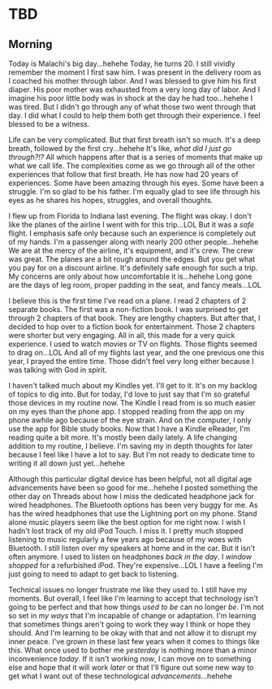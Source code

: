 # TBD

## Morning

Today is Malachi's big day...hehehe Today, he turns 20. I still vividly remember the moment I first saw him. I was present in the delivery room as I coached his mother through labor. And I was blessed to give him his first diaper. His poor mother was exhausted from a very long day of labor. And I imagine his poor little body was in shock at the day he had too...hehehe I was tired. But I didn't go through any of what those two went through that day. I did what I could to help them both get through their experience. I feel blessed to be a witness.

Life can be very complicated. But that first breath isn't so much. It's a deep breath, followed by the first cry...hehehe It's like, *what did I just go through?!?* All which happens after that is a series of moments that make up what we call life. The complexities come as we go through all of the other experiences that follow that first breath. He has now had 20 years of experiences. Some have been amazing through his eyes. Some have been a struggle. I'm so glad to be his father. I'm equally glad to see life through his eyes as he shares his hopes, struggles, and overall thoughts.

I flew up from Florida to Indiana last evening. The flight was okay. I don't like the planes of the airline I went with for this trip...LOL But it was a *safe* flight. I emphasis safe only because such an experience is completely out of my hands. I'm a passenger along with nearly 200 other people...hehehe We are at the mercy of the airline, it's equipment, and it's crew. The crew was great. The planes are a bit rough around the edges. But you get what you pay for on a discount airline. It's definitely safe enough for such a trip. My concerns are only about how uncomfortable it is...hehehe Long gone are the days of leg room, proper padding in the seat, and fancy meals...LOL

I believe this is the first time I've read on a plane. I read 2 chapters of 2 separate books. The first was a non-fiction book. I was surprised to get through 2 chapters of that book. They are lengthy chapters. But after that, I decided to hop over to a fiction book for entertainment. Those 2 chapters were shorter but very engaging. All in all, this made for a very quick experience. I used to watch movies or TV on flights. Those flights seemed to drag on...LOL And all of my flights last year, and the one previous one this year, I prayed the entire time. Those didn't feel very long either because I was talking with God in spirit.

I haven't talked much about my Kindles yet. I'll get to it. It's on my backlog of topics to dig into. But for today, I'd love to just say that I'm so grateful those devices in my routine now. The Kindle I read from is so much easier on my eyes than the phone app. I stopped reading from the app on my phone awhile ago because of the eye strain. And on the computer, I only use the app for Bible study books. Now that I have a Kindle eReader, I'm reading quite a bit more. It's mostly been daily lately. A life changing addition to my routine, I believe. I'm saving my in depth thoughts for later because I feel like I have a lot to say. But I'm not ready to dedicate time to writing it all down just yet...hehehe

Although this particular digital device has been helpful, not all digital age advancements have been so good for me...hehehe I posted something the other day on Threads about how I miss the dedicated headphone jack for wired headphones. The Bluetooth options has been very buggy for me. As has the wired headphones that use the Lightning port on my phone. Stand alone music players seem like the best option for me right now. I wish I hadn't lost track of my old iPod Touch. I miss it. I pretty much stopped listening to music regularly a few years ago because of my woes with Bluetooth. I still listen over my speakers at home and in the car. But it isn't often anymore. I used to listen on headphones *back in the day*. I *window shopped* for a refurbished iPod. They're expensive...LOL I have a feeling I'm just going to need to adapt to get back to listening.

Technical issues no longer frustrate me like they used to. I still have my moments. But overall, I feel like I'm learning to accept that technology isn't going to be perfect and that how things *used to be* can no longer *be*. I'm not so set in *my ways* that I'm incapable of change or adaptation. I'm learning that sometimes things aren't going to work they way I think or hope they should. And I'm learning to be okay with that and not allow it to disrupt my inner peace. I've grown in these last few years when it comes to things like this. What once used to bother me *yesterday* is nothing more than a minor inconvenience *today*. If it isn't working *now*, I can move on to something else and hope that it will work *later* or that I'll figure out some new way to get what I want out of these technological *advancements*...hehehe

